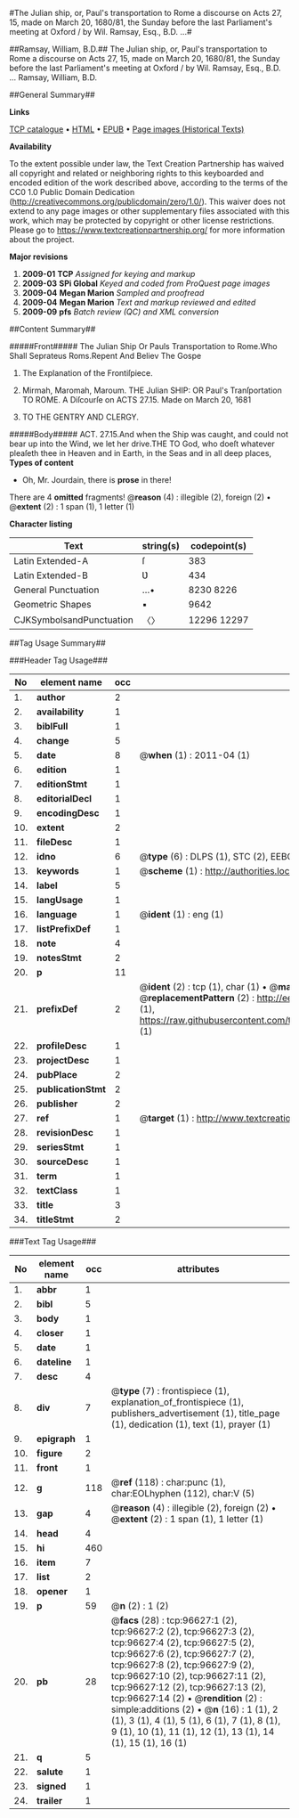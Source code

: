 #The Julian ship, or, Paul's transportation to Rome a discourse on Acts 27, 15, made on March 20, 1680/81, the Sunday before the last Parliament's meeting at Oxford / by Wil. Ramsay, Esq., B.D. ...#

##Ramsay, William, B.D.##
The Julian ship, or, Paul's transportation to Rome a discourse on Acts 27, 15, made on March 20, 1680/81, the Sunday before the last Parliament's meeting at Oxford / by Wil. Ramsay, Esq., B.D. ...
Ramsay, William, B.D.

##General Summary##

**Links**

[TCP catalogue](http://www.ota.ox.ac.uk/tcp/)  • 
[HTML](http://tei.it.ox.ac.uk/tcp/Texts-HTML/free/A57/A57803.html)  • 
[EPUB](http://tei.it.ox.ac.uk/tcp/Texts-EPUB/free/A57/A57803.epub) • 
[Page images (Historical Texts)](https://historicaltexts.jisc.ac.uk/eebo-13020841e)

**Availability**

To the extent possible under law, the Text Creation Partnership has waived all copyright and related or neighboring rights to this keyboarded and encoded edition of the work described above, according to the terms of the CC0 1.0 Public Domain Dedication (http://creativecommons.org/publicdomain/zero/1.0/). This waiver does not extend to any page images or other supplementary files associated with this work, which may be protected by copyright or other license restrictions. Please go to https://www.textcreationpartnership.org/ for more information about the project.

**Major revisions**

1. __2009-01__ __TCP__ *Assigned for keying and markup*
1. __2009-03__ __SPi Global__ *Keyed and coded from ProQuest page images*
1. __2009-04__ __Megan Marion__ *Sampled and proofread*
1. __2009-04__ __Megan Marion__ *Text and markup reviewed and edited*
1. __2009-09__ __pfs__ *Batch review (QC) and XML conversion*

##Content Summary##

#####Front#####
The Julian Ship Or Pauls Transportation to Rome.Who Shall Seprateus Roms.Repent And Believ The Gospe
1. The Explanation of the Frontiſpiece.

1. Mirmah, Maromah, Maroum.
THE Julian SHIP: OR Paul's Tranſportation TO ROME. A Diſcourſe on ACTS 27.15. Made on March 20, 1681
1. TO THE GENTRY AND CLERGY.

#####Body#####
ACT. 27.15.And when the Ship was caught, and could not bear up into the Wind, we let her drive.THE TO God, who doeſt whatever pleaſeth thee in Heaven and in Earth, in the Seas and in all deep places, 
**Types of content**

  * Oh, Mr. Jourdain, there is **prose** in there!

There are 4 **omitted** fragments! 
 @__reason__ (4) : illegible (2), foreign (2)  •  @__extent__ (2) : 1 span (1), 1 letter (1)

**Character listing**


|Text|string(s)|codepoint(s)|
|---|---|---|
|Latin Extended-A|ſ|383|
|Latin Extended-B|Ʋ|434|
|General Punctuation|…•|8230 8226|
|Geometric Shapes|▪|9642|
|CJKSymbolsandPunctuation|〈〉|12296 12297|

##Tag Usage Summary##

###Header Tag Usage###

|No|element name|occ|attributes|
|---|---|---|---|
|1.|__author__|2||
|2.|__availability__|1||
|3.|__biblFull__|1||
|4.|__change__|5||
|5.|__date__|8| @__when__ (1) : 2011-04 (1)|
|6.|__edition__|1||
|7.|__editionStmt__|1||
|8.|__editorialDecl__|1||
|9.|__encodingDesc__|1||
|10.|__extent__|2||
|11.|__fileDesc__|1||
|12.|__idno__|6| @__type__ (6) : DLPS (1), STC (2), EEBO-CITATION (1), OCLC (1), VID (1)|
|13.|__keywords__|1| @__scheme__ (1) : http://authorities.loc.gov/ (1)|
|14.|__label__|5||
|15.|__langUsage__|1||
|16.|__language__|1| @__ident__ (1) : eng (1)|
|17.|__listPrefixDef__|1||
|18.|__note__|4||
|19.|__notesStmt__|2||
|20.|__p__|11||
|21.|__prefixDef__|2| @__ident__ (2) : tcp (1), char (1)  •  @__matchPattern__ (2) : ([0-9\-]+):([0-9IVX]+) (1), (.+) (1)  •  @__replacementPattern__ (2) : http://eebo.chadwyck.com/downloadtiff?vid=$1&page=$2 (1), https://raw.githubusercontent.com/textcreationpartnership/Texts/master/tcpchars.xml#$1 (1)|
|22.|__profileDesc__|1||
|23.|__projectDesc__|1||
|24.|__pubPlace__|2||
|25.|__publicationStmt__|2||
|26.|__publisher__|2||
|27.|__ref__|1| @__target__ (1) : http://www.textcreationpartnership.org/docs/. (1)|
|28.|__revisionDesc__|1||
|29.|__seriesStmt__|1||
|30.|__sourceDesc__|1||
|31.|__term__|1||
|32.|__textClass__|1||
|33.|__title__|3||
|34.|__titleStmt__|2||


###Text Tag Usage###

|No|element name|occ|attributes|
|---|---|---|---|
|1.|__abbr__|1||
|2.|__bibl__|5||
|3.|__body__|1||
|4.|__closer__|1||
|5.|__date__|1||
|6.|__dateline__|1||
|7.|__desc__|4||
|8.|__div__|7| @__type__ (7) : frontispiece (1), explanation_of_frontispiece (1), publishers_advertisement (1), title_page (1), dedication (1), text (1), prayer (1)|
|9.|__epigraph__|1||
|10.|__figure__|2||
|11.|__front__|1||
|12.|__g__|118| @__ref__ (118) : char:punc (1), char:EOLhyphen (112), char:V (5)|
|13.|__gap__|4| @__reason__ (4) : illegible (2), foreign (2)  •  @__extent__ (2) : 1 span (1), 1 letter (1)|
|14.|__head__|4||
|15.|__hi__|460||
|16.|__item__|7||
|17.|__list__|2||
|18.|__opener__|1||
|19.|__p__|59| @__n__ (2) : 1 (2)|
|20.|__pb__|28| @__facs__ (28) : tcp:96627:1 (2), tcp:96627:2 (2), tcp:96627:3 (2), tcp:96627:4 (2), tcp:96627:5 (2), tcp:96627:6 (2), tcp:96627:7 (2), tcp:96627:8 (2), tcp:96627:9 (2), tcp:96627:10 (2), tcp:96627:11 (2), tcp:96627:12 (2), tcp:96627:13 (2), tcp:96627:14 (2)  •  @__rendition__ (2) : simple:additions (2)  •  @__n__ (16) : 1 (1), 2 (1), 3 (1), 4 (1), 5 (1), 6 (1), 7 (1), 8 (1), 9 (1), 10 (1), 11 (1), 12 (1), 13 (1), 14 (1), 15 (1), 16 (1)|
|21.|__q__|5||
|22.|__salute__|1||
|23.|__signed__|1||
|24.|__trailer__|1||
